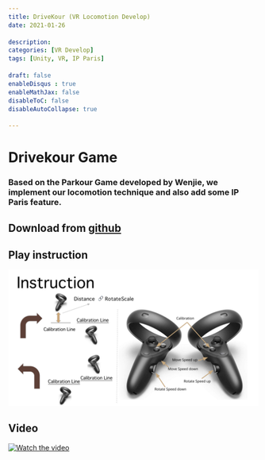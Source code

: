 ```yaml
---
title: DriveKour (VR Locomotion Develop)
date: 2021-01-26

description: 
categories: [VR Develop]
tags: [Unity, VR, IP Paris]

draft: false
enableDisqus : true
enableMathJax: false
disableToC: false
disableAutoCollapse: true

---
```

# Drivekour Game
### Based on the Parkour Game developed by Wenjie, we implement our locomotion technique and also add some IP Paris feature.

## Download from [github](https://github.com/winsa24/VRParkou)
## Play instruction
![ins](/images/courses/igd301/P5/instruction.png)  
## Video
[![Watch the video](http://img.youtube.com/vi/wKmwVckSEc8/0.jpg)](https://www.youtube.com/watch?v=wKmwVckSEc8)




